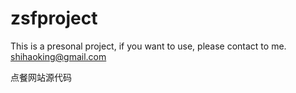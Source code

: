 zsfproject
==========
This is a presonal project, if you want to use, please contact to me. shihaoking@gmail.com

点餐网站源代码
